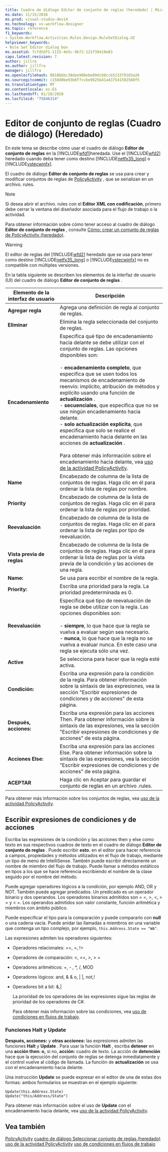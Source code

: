 ```yaml
---
title: Cuadro de diálogo Editor de conjunto de reglas (heredado) | Microsoft Docs
ms.date: 11/15/2016
ms.prod: visual-studio-dev14
ms.technology: vs-workflow-designer
ms.topic: reference
f1_keywords:
- System.Workflow.Activities.Rules.Design.RuleSetDialog.UI
helpviewer_keywords:
- Rule Set Editor dialog box
ms.assetid: 7cfd5df1-1115-4e5c-9b72-121f39419e83
caps.latest.revision: 7
author: jillre
ms.author: jillfra
manager: jillfra
ms.openlocfilehash: 8010bbbc38dee980ebe89dc60ccb513379103a26
ms.sourcegitcommit: c150d0be93b6f7ccbe9625b41a437541502560f5
ms.translationtype: MT
ms.contentlocale: es-ES
ms.lasthandoff: 01/10/2020
ms.locfileid: "75846314"
---
```

# <a name="rule-set-editor-dialog-box-legacy"></a>Editor de conjunto de reglas (Cuadro de diálogo) (Heredado)
En este tema se describe cómo usar el cuadro de diálogo **Editor de conjunto de reglas** en la [!INCLUDE[wfd1](../includes/wfd1-md.md)]heredada. Use el [!INCLUDE[wfd2](../includes/wfd2-md.md)] heredado cuando deba tener como destino [!INCLUDE[netfx35_long](../includes/netfx35-long-md.md)] o [!INCLUDE[vstecwinfx](../includes/vstecwinfx-md.md)].

 El cuadro de diálogo **Editor de conjunto de reglas** se usa para crear y modificar conjuntos de reglas de [PolicyActivity](https://msdn2.microsoft.com/library/system.workflow.activities.policyactivity.aspx) , que se serializan en un archivo. rules.

> [!NOTE]
> Si desea abrir el archivo. rules con el **Editor XML con codificación**, primero debe cerrar la ventana del diseñador asociada para el flujo de trabajo o la actividad.

 Para obtener información sobre cómo tener acceso al cuadro de diálogo **Editor de conjunto de reglas** , consulte [Cómo: crear un conjunto de reglas de PolicyActivity (heredado)](../workflow-designer/how-to-create-a-policyactivity-rule-set-legacy.md).

> [!WARNING]
> El editor de reglas del [!INCLUDE[wfd2](../includes/wfd2-md.md)] heredado que se usa para tener como destino [!INCLUDE[netfx35_long](../includes/netfx35-long-md.md)] o [!INCLUDE[vstecwinfx](../includes/vstecwinfx-md.md)] no es compatible con múltiples versiones.

 En la tabla siguiente se describen los elementos de la interfaz de usuario (UI) del cuadro de diálogo **Editor de conjunto de reglas** .

|Elemento de la interfaz de usuario|Descripción|
|----------------|-----------------|
|**Agregar regla**|Agrega una definición de regla al conjunto de reglas.|
|**Eliminar**|Elimina la regla seleccionada del conjunto de reglas.|
|**Encadenamiento**|Especifica qué tipo de encadenamiento hacia delante se debe utilizar con el conjunto de reglas. Las opciones disponibles son:<br /><br /> -   **encadenamiento completo**, que especifica que se usen todos los mecanismos de encadenamiento de reenvío: implícito, atribución de métodos y explícito usando una función de **actualización** .<br />-   **secuenciales**, que especifica que no se use ningún encadenamiento hacia delante.<br />-   **solo actualización explícita**, que especifica que solo se realice el encadenamiento hacia delante en las acciones de **actualización** .<br /><br /> Para obtener más información sobre el encadenamiento hacia delante, vea [uso de la actividad PolicyActivity](https://msdn2.microsoft.com/library/bb675229.aspx).|
|**Name**|Encabezado de columna de la lista de conjuntos de reglas. Haga clic en él para ordenar la lista de reglas por nombre.|
|**Priority**|Encabezado de columna de la lista de conjuntos de reglas. Haga clic en él para ordenar la lista de reglas por prioridad.|
|**Reevaluación**|Encabezado de columna de la lista de conjuntos de reglas. Haga clic en él para ordenar la lista de reglas por tipo de reevaluación.|
|**Vista previa de reglas**|Encabezado de columna de la lista de conjuntos de reglas. Haga clic en él para ordenar la lista de reglas por la vista previa de la condición y las acciones de una regla.|
|**Name:**|Se usa para escribir el nombre de la regla.|
|**Priority:**|Escriba una prioridad para la regla. La prioridad predeterminada es 0.|
|**Reevaluación**|Especifica qué tipo de reevaluación de regla se debe utilizar con la regla. Las opciones disponibles son:<br /><br /> -   **siempre**, lo que hace que la regla se vuelva a evaluar según sea necesario.<br />-   **nunca**, lo que hace que la regla no se vuelva a evaluar nunca. En este caso una regla se ejecuta sólo una vez.|
|**Active**|Se selecciona para hacer que la regla esté activa.|
|**Condición:**|Escriba una expresión para la condición de la regla. Para obtener información sobre la sintaxis de las expresiones, vea la sección "Escribir expresiones de condiciones y de acciones" de esta página.|
|**Después, acciones:**|Escriba una expresión para las acciones Then. Para obtener información sobre la sintaxis de las expresiones, vea la sección "Escribir expresiones de condiciones y de acciones" de esta página.|
|**Acciones Else:**|Escriba una expresión para las acciones Else. Para obtener información sobre la sintaxis de las expresiones, vea la sección "Escribir expresiones de condiciones y de acciones" de esta página.|
|**ACEPTAR**|Haga clic en Aceptar para guardar el conjunto de reglas en un archivo .rules.|

 Para obtener más información sobre los conjuntos de reglas, vea [uso de la actividad PolicyActivity](https://msdn2.microsoft.com/library/bb675229.aspx).

## <a name="entering-condition-and-action-expressions"></a>Escribir expresiones de condiciones y de acciones
 Escriba las expresiones de la condición y las acciones then y else como texto en sus respectivos cuadros de texto en el cuadro de diálogo **Editor de conjunto de reglas** . Puede escribir **esto.** en el editor para hacer referencia a campos, propiedades y métodos utilizados en el flujo de trabajo, mediante un tipo de menú de IntelliSense. También puede escribir directamente un nombre de miembro del flujo de trabajo. Puede llamar a métodos estáticos en tipos a los que se hace referencia escribiendo el nombre de la clase seguido por el nombre del método.

 Puede agregar operadores lógicos a la condición, por ejemplo AND, OR y NOT. También puede agregar predicados. Un predicado es un operador binario y dos operandos. Los operadores binarios admitidos son = =, >, \<, > = y < =. Los operandos admitidos son valor constante, función aritmética y miembros con ámbito público.

 Puede especificar el tipo para la comparación y puede compararlo con **null** o una cadena vacía. Puede anidar las llamadas a miembros en una variable que contenga un tipo complejo, por ejemplo, `this.Address.State == "WA"`.

 Las expresiones admiten los operadores siguientes:

- Operadores relacionales: ==, =, !=

- Operadores de comparación: <, \<=, >, > =

- Operadores aritméticos: +, - , *, /, MOD

- Operadores lógicos: and, & & o, &#124; &#124;, not,!

- Operadores bit a bit: &,&#124;

  La prioridad de los operadores de las expresiones sigue las reglas de prioridad de los operadores de C#.

  Para obtener más información sobre las condiciones, vea [uso de condiciones en flujos de trabajo](https://msdn.microsoft.com/541211f5-d382-4810-894f-71f00b34fa77).

### <a name="halt-and-update-functions"></a>Funciones Halt y Update
 **Después, acciones:** y **otras acciones:** las expresiones admiten las funciones **Halt** y **Update** . Para usar la función **Halt** , escriba **detener** en una **acción then: o,** si no, **acción:** cuadro de texto. La acción de **detención** hace que la ejecución del conjunto de reglas se detenga inmediatamente y el control vuelve al código de llamada. La función de **actualización** se usa con el encadenamiento hacia delante.

 Una instrucción **Update** se puede expresar en el editor de una de estas dos formas: ambos formularios se muestran en el ejemplo siguiente:

```
Update(this.Address.State)
Update("this/Address/State")
```

 Para obtener más información sobre el uso de **Update** con el encadenamiento hacia delante, vea [uso de la actividad PolicyActivity](https://msdn2.microsoft.com/library/bb675229.aspx).

## <a name="see-also"></a>Vea también
 [PolicyActivity](https://msdn2.microsoft.com/library/system.workflow.activities.policyactivity.aspx) [cuadro de diálogo Seleccionar conjunto de reglas (heredado)](../workflow-designer/select-rule-set-dialog-box-legacy.md) [uso de la actividad PolicyActivity](https://msdn2.microsoft.com/library/bb675229.aspx) [uso de condiciones en flujos de trabajo](https://msdn2.microsoft.com/library/bb628447.aspx)
